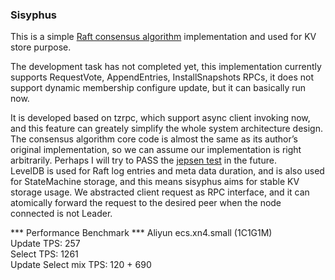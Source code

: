 ### Sisyphus

This is a simple [Raft consensus algorithm](https://raft.github.io/) implementation and used for KV store purpose.   

The development task has not completed yet, this implementation currently supports RequestVote, AppendEntries, InstallSnapshots RPCs, it does not support dynamic membership configure update, but it can basically run now.   

It is developed based on tzrpc, which support async client invoking now, and this feature can greately simplify the whole system architecture design. The consensus algorithm core code is almost the same as its author’s original implementation, so we can assume our implementation is right arbitrarily. Perhaps I will try to PASS the [jepsen test](https://github.com/jepsen-io/jepsen) in the future.  
LevelDB is used for Raft log entries and meta data duration, and is also used for StateMachine storage, and this means sisyphus aims for stable KV storage usage. We abstracted client request as RPC interface, and it can atomically forward the request to the desired peer when the node connected is not Leader.   


*** Performance Benchmark ***
Aliyun ecs.xn4.small (1C1G1M)   
Update TPS: 257   
Select TPS: 1261   
Update Select mix TPS: 120 + 690